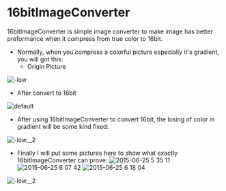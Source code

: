 # 16bitImageConverter
   16bitImageConverter is simple image converter to make image has better preformance when it compress from true color to 16bit.
* Normally, when you compress a colorful picture especially it's gradient, you will got this:
   * Origin Picture

![-low](https://cloud.githubusercontent.com/assets/3711488/8353235/770609ae-1b6e-11e5-9746-4adb20b5187e.png)
   * After convert to 16bit

![default](https://cloud.githubusercontent.com/assets/3711488/8353237/7709472c-1b6e-11e5-9249-543bebb05804.jpeg)

* After using 16bitImageConverter to convert 16bit, the losing of color in gradient will be some kind fixed:

![-low__2](https://cloud.githubusercontent.com/assets/3711488/8353236/7706a576-1b6e-11e5-9fa3-93f42bf36075.png)



* Finally I will put some pictures here to show what exactly 16bitImageConverter can prove:
![2015-06-25 5 35 11](https://cloud.githubusercontent.com/assets/3711488/8353096/5981cd24-1b6d-11e5-9a30-c358ae318248.png)
![2015-06-25 6 07 42](https://cloud.githubusercontent.com/assets/3711488/8353097/59841a2a-1b6d-11e5-932b-516b68536c2a.png)
![2015-06-25 6 18 04](https://cloud.githubusercontent.com/assets/3711488/8353098/5985afb6-1b6d-11e5-8316-9388177f0e40.png)


![-low__2](https://cloud.githubusercontent.com/assets/3711488/8353236/7706a576-1b6e-11e5-9fa3-93f42bf36075.png)

